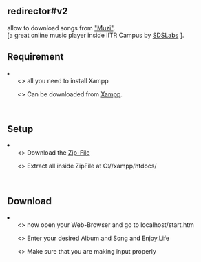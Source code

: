 <h2>redirector#v2</h2> allow to download songs from <a href="http://sdslabs.co.in/muzi/">"Muzi"</a>.<br>
[a great online music player inside IITR Campus by <a href="http://sdslabs.co.in/home/">SDSLabs</a> ].<br>
<h2>Requirement</h2>
 <li>
  <ul><> all you need to install Xampp</ul>
  <ul><> Can be downloaded from <a href="http://www.apachefriends.org/en/xampp.html">Xampp</a>.</ul>
 </li>
<br>
<h2>Setup</h2>
 <li>
  <ul><> Download the <a href="https://github.com/pravj/redirector-v2/archive/master.zip">Zip-File</a></ul>
  <ul><> Extract all inside ZipFile at C://xampp/htdocs/</ul>
 </li>
<br>
<h2>Download</h2>
 <li>
  <ul><> now open your Web-Browser and go to localhost/start.htm</ul>
  <ul><> Enter your desired Album and Song and Enjoy.Life</ul>
  <ul><> Make sure that you are making input properly</ul>
 </li>
